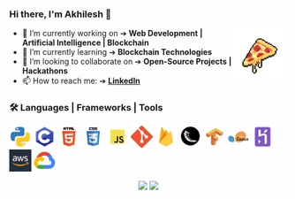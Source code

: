 ### Hi there, I'm Akhilesh 👋

<img align="right" src="https://github.com/AkhileshThite/Portfolio/blob/main/static/images/pizza.gif" width="100"></img>

- 🔭 I’m currently working on ➔ **Web Development | Artificial Intelligence | Blockchain**
- 🌱 I’m currently learning ➔ **Blockchain Technologies**
- 🔗 I’m looking to collaborate on ➔ **Open-Source Projects | Hackathons**
- 📫 How to reach me: ➔ **[LinkedIn](https://www.linkedin.com/in/akhileshthite/)**


### 🛠️ Languages | Frameworks | Tools
<img src="https://github.com/AkhileshThite/Portfolio/blob/main/Logos/python.png" width="40" height="40"></img>
<img src="https://github.com/AkhileshThite/Portfolio/blob/main/Logos/c.png" width="40" height="40"></img>
<img src="https://github.com/AkhileshThite/Portfolio/blob/main/Logos/html.png" width="40" height="40"></img>
<img src="https://github.com/AkhileshThite/Portfolio/blob/main/Logos/css.png" width="40" height="40"></img>
<img src="https://github.com/AkhileshThite/Portfolio/blob/main/Logos/js.png" width="40" height="40"></img>
<img src="https://github.com/AkhileshThite/Portfolio/blob/main/Logos/git.png" width="40" height="40"></img>
<img src="https://github.com/AkhileshThite/Portfolio/blob/main/Logos/firebase.png" width="40" height="40"></img>
<img src="https://github.com/AkhileshThite/Portfolio/blob/main/Logos/flask.png" width="40" height="40"></img>
<img src="https://github.com/AkhileshThite/Portfolio/blob/main/Logos/tf.png" width="40" height="40"></img>
<img src="https://github.com/AkhileshThite/Portfolio/blob/main/Logos/scikit.png" width="40" height="40"></img>
<img src="https://github.com/AkhileshThite/Portfolio/blob/main/Logos/heroku.png" width="40" height="40"></img>
<img src="https://github.com/AkhileshThite/Portfolio/blob/main/Logos/aws.jpg" width="40" height="40"></img>
<img src="https://github.com/AkhileshThite/Portfolio/blob/main/Logos/gcp.png" width="40" height="40"></img>


<p align= "center">
<img width="48%" src= "https://github-readme-stats.vercel.app/api?username=akhileshthite&theme=radical" />
<img width="48%" src="https://github-readme-streak-stats.herokuapp.com/?user=akhileshthite&theme=radical" />
<p/>
